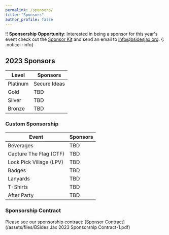 ```yaml
---
permalink: /sponsors/
title: "Sponsors"
author_profile: false
---
```


:bangbang: **Sponsorship Opportunity**:
Interested in being a sponsor for this year's event check out the [Sponsor Kit](/assets/files/BSides_Jax_2023_Sponsor_Kit.pdf) and send an email to [info@bsidesjax.org](mailto:info@bsidesjax.org).
{: .notice--info}

## 2023 Sponsors

| Level       | Sponsors |
| ----------- | -------- |
| Platinum    | Secure Ideas      |
| Gold        | TBD      |
| Silver      | TBD      |
| Bronze      | TBD      |

### Custom Sponsorship

| Event       | Sponsors |
| ----------- | -------- |
| Beverages | TBD |
| Capture The Flag (CTF) | TBD |
| Lock Pick Village (LPV) | TBD |
| Badges | TBD |
| Lanyards | TBD |
| T-Shirts | TBD |
| After Party | TBD |

### Sponsorship Contract
Please see our sponsorship contract: [Sponsor Contract](/assets/files/BSides Jax 2023 Sponsorship Contract-1.pdf)